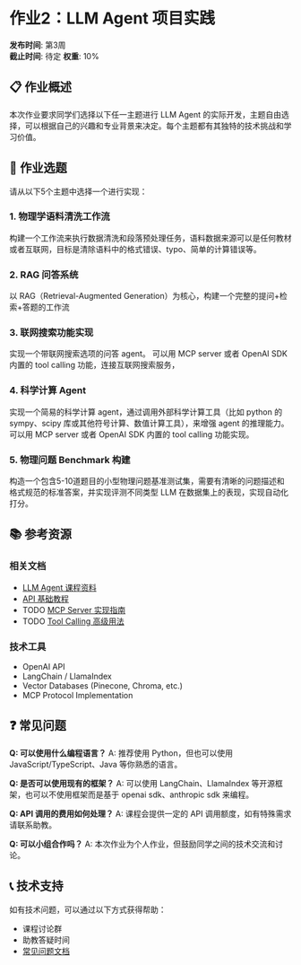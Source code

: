 # 作业2：LLM Agent 项目实践

**发布时间**: 第3周  
**截止时间**: 待定
**权重**: 10%

## 📋 作业概述

本次作业要求同学们选择以下任一主题进行 LLM Agent 的实际开发，主题自由选择，可以根据自己的兴趣和专业背景来决定。每个主题都有其独特的技术挑战和学习价值。

## 🎯 作业选题

请从以下5个主题中选择一个进行实现：

### 1. 物理学语料清洗工作流
构建一个工作流来执行数据清洗和段落预处理任务，语料数据来源可以是任何教材或者互联网，目标是清除语料中的格式错误、typo、简单的计算错误等。

### 2. RAG 问答系统
以 RAG（Retrieval-Augmented Generation）为核心，构建一个完整的提问+检索+答题的工作流

### 3. 联网搜索功能实现
实现一个带联网搜索选项的问答 agent。
可以用 MCP server 或者 OpenAI SDK 内置的 tool calling 功能，连接互联网搜索服务，

### 4. 科学计算 Agent
实现一个简易的科学计算 agent，通过调用外部科学计算工具（比如 python 的 sympy、scipy 库或其他符号计算、数值计算工具），来增强 agent 的推理能力。
可以用 MCP server 或者 OpenAI SDK 内置的 tool calling 功能实现。

### 5. 物理问题 Benchmark 构建
构造一个包含5-10道题目的小型物理问题基准测试集，需要有清晰的问题描述和格式规范的标准答案，并实现评测不同类型 LLM 在数据集上的表现，实现自动化打分。

## 📚 参考资源

### 相关文档
- [LLM Agent 课程资料](../course/llm-agent/overview)
- [API 基础教程](../course/llm-agent/api-basics)
- TODO [MCP Server 实现指南](../course/llm-agent/mcp-server)
- TODO [Tool Calling 高级用法](../course/llm-agent/tool-calling)

### 技术工具
- OpenAI API
- LangChain / LlamaIndex
- Vector Databases (Pinecone, Chroma, etc.)
- MCP Protocol Implementation

## ❓ 常见问题

**Q: 可以使用什么编程语言？**
A: 推荐使用 Python，但也可以使用 JavaScript/TypeScript、Java 等你熟悉的语言。

**Q: 是否可以使用现有的框架？**
A: 可以使用 LangChain、LlamaIndex 等开源框架，也可以不使用框架而是基于 openai sdk、anthropic sdk 来编程。

**Q: API 调用的费用如何处理？**
A: 课程会提供一定的 API 调用额度，如有特殊需求请联系助教。

**Q: 可以小组合作吗？**
A: 本次作业为个人作业，但鼓励同学之间的技术交流和讨论。

## 📞 技术支持

如有技术问题，可以通过以下方式获得帮助：
- 课程讨论群
- 助教答疑时间
- [常见问题文档](../resources/faq)